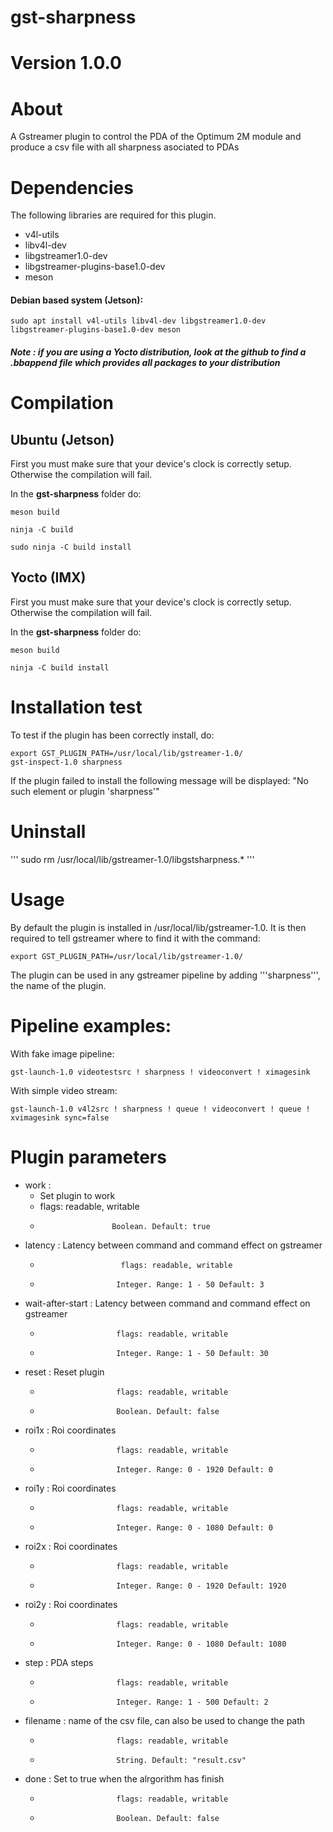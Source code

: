# gst-sharpness

# Version 1.0.0

# About

A Gstreamer plugin to control the PDA of the Optimum 2M module and produce a csv file with all sharpness asociated to PDAs

# Dependencies

The following libraries are required for this plugin.
- v4l-utils
- libv4l-dev
- libgstreamer1.0-dev
- libgstreamer-plugins-base1.0-dev
- meson

#### Debian based system (Jetson): 

```
sudo apt install v4l-utils libv4l-dev libgstreamer1.0-dev libgstreamer-plugins-base1.0-dev meson
```
##### Note : if you are using a Yocto distribution, look at the github to find a .bbappend file which provides all packages to your distribution 


# Compilation

## Ubuntu (Jetson)
First you must make sure that your device's clock is correctly setup.
Otherwise the compilation will fail.

In the **gst-sharpness** folder do:

```
meson build
```
```
ninja -C build
```
```
sudo ninja -C build install
```


## Yocto (IMX)
First you must make sure that your device's clock is correctly setup.
Otherwise the compilation will fail.

In the **gst-sharpness** folder do:

```
meson build
```
```
ninja -C build install
```

# Installation test

To test if the plugin has been correctly install, do:
```
export GST_PLUGIN_PATH=/usr/local/lib/gstreamer-1.0/
gst-inspect-1.0 sharpness
```

If the plugin failed to install the following message will be displayed: "No such element or plugin 'sharpness'"

# Uninstall
'''
sudo rm /usr/local/lib/gstreamer-1.0/libgstsharpness.*
'''
# Usage

By default the plugin is installed in /usr/local/lib/gstreamer-1.0. 
It is then required to tell gstreamer where to find it with the command:
```
export GST_PLUGIN_PATH=/usr/local/lib/gstreamer-1.0/
```
The plugin can be used in any gstreamer pipeline by adding '''sharpness''', the name of the plugin.

# Pipeline examples:
With fake image pipeline:
```
gst-launch-1.0 videotestsrc ! sharpness ! videoconvert ! ximagesink
```

With simple video stream:
```
gst-launch-1.0 v4l2src ! sharpness ! queue ! videoconvert ! queue ! xvimagesink sync=false
```

# Plugin parameters
 
 - work                : 
    - Set plugin to work                     
    - flags: readable, writable
    -                     Boolean. Default: true
 -  latency             : Latency between command and command effect on gstreamer
    -                       flags: readable, writable
    -                      Integer. Range: 1 - 50 Default: 3 
 - wait-after-start    : Latency between command and command effect on gstreamer
    -                      flags: readable, writable
    -                      Integer. Range: 1 - 50 Default: 30 
 - reset               : Reset plugin
    -                      flags: readable, writable
    -                      Boolean. Default: false
 - roi1x               : Roi coordinates
    -                      flags: readable, writable
    -                      Integer. Range: 0 - 1920 Default: 0 
 - roi1y               : Roi coordinates
    -                      flags: readable, writable
    -                      Integer. Range: 0 - 1080 Default: 0 
 - roi2x               : Roi coordinates
    -                      flags: readable, writable
    -                      Integer. Range: 0 - 1920 Default: 1920 
 - roi2y               : Roi coordinates
    -                      flags: readable, writable
    -                      Integer. Range: 0 - 1080 Default: 1080 
 - step                : PDA steps
    -                      flags: readable, writable
    -                      Integer. Range: 1 - 500 Default: 2 
 - filename            : name of the csv file, can also be used to change the path
    -                      flags: readable, writable
    -                      String. Default: "result.csv"
 - done                : Set to true when the alrgorithm has finish
    -                      flags: readable, writable
    -                      Boolean. Default: false
